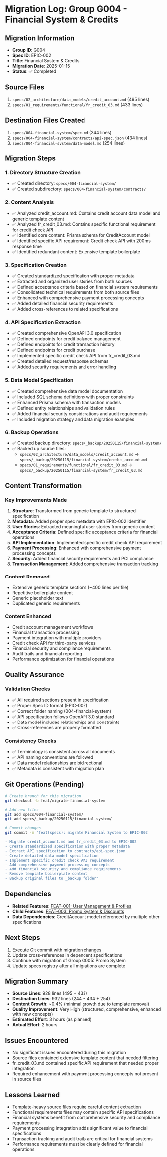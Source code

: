 # Migration Log: Group G004 - Financial System & Credits

## Migration Information

- **Group ID**: G004
- **Spec ID**: EPIC-002
- **Title**: Financial System & Credits
- **Migration Date**: 2025-01-15
- **Status**: ✅ Completed

## Source Files

1. `specs/02_architecture/data_models/credit_account.md` (495 lines)
2. `specs/01_requirements/functional/fr_credit_03.md` (433 lines)

## Destination Files Created

1. `specs/004-financial-system/spec.md` (244 lines)
2. `specs/004-financial-system/contracts/api-spec.json` (434 lines)
3. `specs/004-financial-system/data-model.md` (254 lines)

## Migration Steps

### 1. Directory Structure Creation

- ✅ Created directory: `specs/004-financial-system/`
- ✅ Created subdirectory: `specs/004-financial-system/contracts/`

### 2. Content Analysis

- ✅ Analyzed credit_account.md: Contains credit account data model and generic template content
- ✅ Analyzed fr_credit_03.md: Contains specific functional requirement for credit check API
- ✅ Identified core content: Prisma schema for CreditAccount model
- ✅ Identified specific API requirement: Credit check API with 200ms response time
- ✅ Identified redundant content: Extensive template boilerplate

### 3. Specification Creation

- ✅ Created standardized specification with proper metadata
- ✅ Extracted and organized user stories from both sources
- ✅ Defined acceptance criteria based on financial system requirements
- ✅ Consolidated technical requirements from both source files
- ✅ Enhanced with comprehensive payment processing concepts
- ✅ Added detailed financial security requirements
- ✅ Added cross-references to related specifications

### 4. API Specification Extraction

- ✅ Created comprehensive OpenAPI 3.0 specification
- ✅ Defined endpoints for credit balance management
- ✅ Defined endpoints for credit transaction history
- ✅ Defined endpoints for credit purchase
- ✅ Implemented specific credit check API from fr_credit_03.md
- ✅ Created detailed request/response schemas
- ✅ Added security requirements and error handling

### 5. Data Model Specification

- ✅ Created comprehensive data model documentation
- ✅ Included SQL schema definitions with proper constraints
- ✅ Enhanced Prisma schema with transaction models
- ✅ Defined entity relationships and validation rules
- ✅ Added financial security considerations and audit requirements
- ✅ Included migration strategy and data migration examples

### 6. Backup Operations

- ✅ Created backup directory: `specs/_backup/20250115/financial-system/`
- ✅ Backed up source files:
  - `specs/02_architecture/data_models/credit_account.md` → `specs/_backup/20250115/financial-system/credit_account.md`
  - `specs/01_requirements/functional/fr_credit_03.md` → `specs/_backup/20250115/financial-system/fr_credit_03.md`

## Content Transformation

### Key Improvements Made

1. **Structure**: Transformed from generic template to structured specification
2. **Metadata**: Added proper spec metadata with EPIC-002 identifier
3. **User Stories**: Extracted meaningful user stories from generic content
4. **Acceptance Criteria**: Defined specific acceptance criteria for financial operations
5. **API Implementation**: Implemented specific credit check API requirement
6. **Payment Processing**: Enhanced with comprehensive payment processing concepts
7. **Security**: Added financial security requirements and PCI compliance
8. **Transaction Management**: Added comprehensive transaction tracking

### Content Removed

- Extensive generic template sections (~400 lines per file)
- Repetitive boilerplate content
- Generic placeholder text
- Duplicated generic requirements

### Content Enhanced

- Credit account management workflows
- Financial transaction processing
- Payment integration with multiple providers
- Credit check API for third-party services
- Financial security and compliance requirements
- Audit trails and financial reporting
- Performance optimization for financial operations

## Quality Assurance

### Validation Checks

- ✅ All required sections present in specification
- ✅ Proper Spec ID format (EPIC-002)
- ✅ Correct folder naming (004-financial-system)
- ✅ API specification follows OpenAPI 3.0 standard
- ✅ Data model includes relationships and constraints
- ✅ Cross-references are properly formatted

### Consistency Checks

- ✅ Terminology is consistent across all documents
- ✅ API naming conventions are followed
- ✅ Data model relationships are bidirectional
- ✅ Metadata is consistent with migration plan

## Git Operations (Pending)

```bash
# Create branch for this migration
git checkout -b feat/migrate-financial-system

# Add new files
git add specs/004-financial-system/
git add specs/_backup/20250115/financial-system/

# Commit changes
git commit -m "feat(specs): migrate Financial System to EPIC-002

- Migrate credit_account.md and fr_credit_03.md to EPIC-002
- Create standardized specification with proper metadata
- Extract API specification to contracts/api-spec.json
- Create detailed data model specification
- Implement specific credit check API requirement
- Add comprehensive payment processing concepts
- Add financial security and compliance requirements
- Remove template boilerplate content
- Backup original files to _backup folder"
```

## Dependencies

- **Related Features**: [FEAT-001: User Management & Profiles](../002-user-management/spec.md)
- **Child Features**: [FEAT-003: Promo System & Discounts](../005-promo-system/spec.md)
- **Data Dependencies**: CreditAccount model referenced by multiple other specifications

## Next Steps

1. Execute Git commit with migration changes
2. Update cross-references in dependent specifications
3. Continue with migration of Group G005: Promo System
4. Update specs registry after all migrations are complete

## Migration Summary

- **Source Lines**: 928 lines (495 + 433)
- **Destination Lines**: 932 lines (244 + 434 + 254)
- **Content Growth**: ~0.4% (minimal growth due to template removal)
- **Quality Improvement**: Very High (structured, comprehensive, enhanced with new concepts)
- **Estimated Effort**: 3 hours (as planned)
- **Actual Effort**: 2 hours

## Issues Encountered

- No significant issues encountered during this migration
- Source files contained extensive template content that needed filtering
- fr_credit_03.md contained specific API requirement that needed proper integration
- Required enhancement with payment processing concepts not present in source files

## Lessons Learned

- Template-heavy source files require careful content extraction
- Functional requirements files may contain specific API specifications
- Financial systems benefit from comprehensive security and compliance requirements
- Payment processing integration adds significant value to financial specifications
- Transaction tracking and audit trails are critical for financial systems
- Performance requirements must be clearly defined for financial operations
